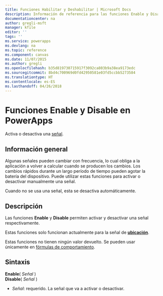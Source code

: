 ```yaml
---
title: Funciones Habilitar y Deshabilitar | Microsoft Docs
description: Información de referencia para las funciones Enable y Disable en PowerApps, incluidos ejemplos y sintaxis
documentationcenter: na
author: gregli-msft
manager: kfile
editor: ''
tags: ''
ms.service: powerapps
ms.devlang: na
ms.topic: reference
ms.component: canvas
ms.date: 11/07/2015
ms.author: gregli
ms.openlocfilehash: b35d819730715917f3092ca803b9a38ea9173edc
ms.sourcegitcommit: 8bd4c700969d0fd42950581e03fd5ccbb5273584
ms.translationtype: HT
ms.contentlocale: es-ES
ms.lasthandoff: 04/26/2018
---
```

# <a name="enable-and-disable-functions-in-powerapps"></a>Funciones Enable y Disable en PowerApps
Activa o desactiva una [señal](signals.md).

## <a name="overview"></a>Información general
Algunas señales pueden cambiar con frecuencia, lo cual obliga a la aplicación a volver a calcular cuando se producen los cambios.  Los cambios rápidos durante un largo período de tiempo pueden agotar la batería del dispositivo. Puede utilizar estas funciones para activar o desactivar manualmente una señal.

Cuando no se usa una señal, esta se desactiva automáticamente.

## <a name="description"></a>Descripción
Las funciones **Enable** y **Disable** permiten activar y desactivar una señal respectivamente.

Estas funciones solo funcionan actualmente para la señal de **[ubicación](signals.md)**.

Estas funciones no tienen ningún valor devuelto. Se pueden usar únicamente en [fórmulas de comportamiento](../working-with-formulas-in-depth.md).

## <a name="syntax"></a>Sintaxis
**Enable**( *Señal* )<br>**Disable**( *Señal* )

* *Señal*: requerido.  La señal que va a activar o desactivar.

